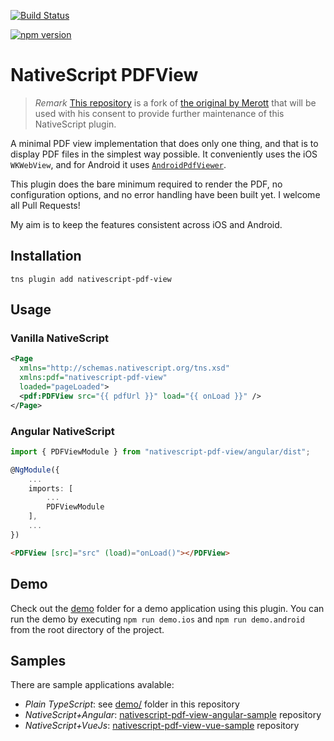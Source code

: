[![Build Status](https://travis-ci.org/madmas/nativescript-pdf-view.svg?branch=master)](https://travis-ci.org/madmas/nativescript-pdf-view)

[![npm version](https://badge.fury.io/js/nativescript-pdf-view.svg)](https://badge.fury.io/js/nativescript-pdf-view)

# NativeScript PDFView

> *Remark* [This repository](https://github.com/madmas/nativescript-pdf-view) is a fork of [the original by Merott](https://github.com/Merott/nativescript-pdf-view) that will be used with his consent to provide further maintenance of this NativeScript plugin.

A minimal PDF view implementation that does only one thing, and that is to display PDF files in the simplest way possible. It conveniently uses the iOS `WKWebView`, and for Android it uses [`AndroidPdfViewer`](https://github.com/barteksc/AndroidPdfViewer).

This plugin does the bare minimum required to render the PDF, no configuration options, and no error handling have been built yet. I welcome all Pull Requests!

My aim is to keep the features consistent across iOS and Android.

## Installation

```
tns plugin add nativescript-pdf-view
```

## Usage

### Vanilla NativeScript

```xml
<Page
  xmlns="http://schemas.nativescript.org/tns.xsd"
  xmlns:pdf="nativescript-pdf-view"
  loaded="pageLoaded">
  <pdf:PDFView src="{{ pdfUrl }}" load="{{ onLoad }}" />
</Page>
```

### Angular NativeScript

```app.module.ts
import { PDFViewModule } from "nativescript-pdf-view/angular/dist";

@NgModule({
    ...
    imports: [
        ...
        PDFViewModule
    ],
    ...
})
```

```html
<PDFView [src]="src" (load)="onLoad()"></PDFView>
```

## Demo

Check out the [demo](./demo) folder for a demo application using this plugin. You can run the demo by executing `npm run demo.ios` and `npm run demo.android` from the root directory of the project.


## Samples

There are sample applications avalable:

* *Plain TypeScript*: see [demo/](https://github.com/madmas/nativescript-pdf-view/tree/master/demo) folder in this repository
* *NativeScript+Angular*: [nativescript-pdf-view-angular-sample](https://github.com/madmas/nativescript-pdf-view-angular-sample) repository
* *NativeScript+VueJs*:  [nativescript-pdf-view-vue-sample](https://github.com/madmas/nativescript-pdf-view-vue-sample) repository

